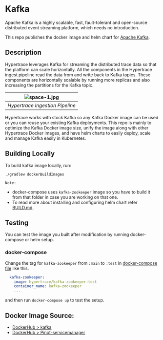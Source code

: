 # Kafka
Apache Kafka is a highly scalable, fast, fault-tolerant and open-source distributed event streaming platform, which needs no introduction. 

This repo publishes the docker image and helm chart for [Apache Kafka](https://kafka.apache.org/).

## Description
Hypertrace leverages Kafka for streaming the distributed trace data so that the platform can scale horizontally. All the components in the Hypertrace ingest pipeline read the data from and write back to Kafka topics. These components are horizontally scalable by running more replicas and also increasing the partitions for the Kafka topic.

| ![space-1.jpg]( https://hypertrace-docs.s3.amazonaws.com/ingestion-pipeline.png) | 
|:--:| 
| *Hypertrace Ingestion Pipeline* |

Hypertrace works with stock Kafka so any Kafka Docker image can be used or you can reuse your existing Kafka deployments.
This repo is mainly to optimize the Kafka Docker image size, unify the image along with other Hypertrace Docker images, and have helm charts to easily deploy, scale and manage Kafka easily in Kubernetes. 


## Building Locally
To build kafka image locally, run:

```
./gradlew dockerBuildImages
```

`Note:` 
- docker-compose uses `kafka-zookeeper` image so you have to build it from that folder in case you are working on that one. 
- To read more about installing and configuring helm chart refer [BUILD.md](/BUILD.md).

## Testing

You can test the image you built after modification by running docker-compose or helm setup. 

### docker-compose
Change the tag for `kafka-zookeeper` from `:main` to `:test` in [docker-compose file](https://github.com/hypertrace/hypertrace/blob/main/docker/docker-compose.yml) like this.

```yaml
  kafka-zookeeper:
    image: hypertrace/kafka-zookeeper:test
    container_name: kafka-zookeeper
    ...
```

and then run `docker-compose up` to test the setup.

## Docker Image Source:
- [DockerHub > kafka](https://hub.docker.com/r/hypertrace/kafka)
- [DockerHub > Pinot-servicemanager](https://hub.docker.com/r/hypertrace/kafka-zookeeper)
